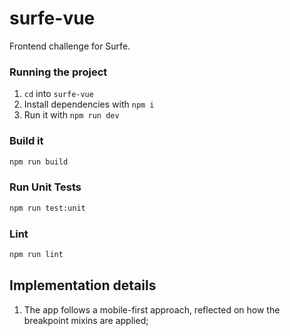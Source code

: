 # surfe-vue

Frontend challenge for Surfe.

### Running the project
1. `cd` into `surfe-vue`
2. Install dependencies with `npm i`
3. Run it with `npm run dev`

### Build it

```sh
npm run build
```

### Run Unit Tests

```sh
npm run test:unit
```

### Lint

```sh
npm run lint
```

## Implementation details

1. The app follows a mobile-first approach, reflected on how the breakpoint mixins are applied;
